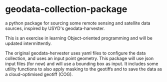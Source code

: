 # geodata-collection-package
a python package for sourcing some remote sensing and satellite data sources, inspired by USYD's geodata-harvester.

This is an exercise in learning Object-oriented programming and will be updated intermittently.

The original geodata-hervester uses yaml files to configure the data collection, and uses an input point geometry. This package will use json input files (for now) and will use a bounding box as input. It includes some utility functions to also apply masking to the geotiffs and to save the data as a cloud-optimised geotiff (COG).
